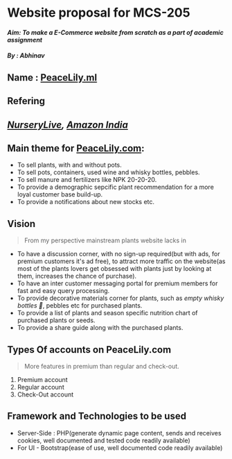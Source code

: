 # Website proposal for MCS-205
#### _Aim: To make a E-Commerce website from scratch as a part of academic assignment_
#### _By : Abhinav_
## Name : [PeaceLily.ml](#)
## Refering 
## _[NurseryLive](https://NurseryLive.com), [Amazon India](https://www.amazon.in/Plants/b?ie=UTF8&node=4297302031)_
## Main theme for [PeaceLily.com](#):
* To sell plants, with and without pots.
* To sell pots, containers, used wine and whisky bottles, pebbles.
* To sell manure and fertilizers like NPK 20-20-20.
* To provide a demographic sepcific plant recommendation for a more loyal customer base build-up.
* To provide a notifications about new stocks etc.
## Vision
> From my perspective mainstream plants website lacks in
* To have a discussion corner, with no sign-up required(but with ads, for premium customers it's ad free), to attract more traffic on the website(as most of the plants lovers get obsessed with plants just by looking at them, increases the chance of purchase).
* To have an inter customer messaging portal for premium members for fast and easy query processing. 
* To provide decorative materials corner for plants, such as *empty whisky bottles 🍾*, pebbles etc for purchased plants.
* To provide a list of plants and season specific nutrition chart of purchased plants or seeds.
* To provide a share guide along with the purchased plants.
## Types Of accounts on PeaceLily.com 
> More features in premium than regular and check-out.
1. Premium account
2. Regular account
3. Check-Out account
## Framework and Technologies to be used
* Server-Side : PHP(generate dynamic page content, sends and receives cookies, well documented and tested code readily  available)
* For UI - Bootstrap(ease of use, well documented code readily available)
